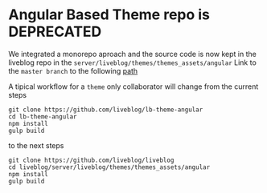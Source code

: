 #  Angular Based Theme repo is **DEPRECATED**

We integrated a monorepo aproach and the source code is now kept in the liveblog repo
in the `server/liveblog/themes/themes_assets/angular`
Link to the `master branch` to the following [path](https://github.com/liveblog/liveblog/tree/master/server/liveblog/themes/themes_assets/angular)

A tipical workflow for a `theme` only collaborator will change from the current steps

```
git clone https://github.com/liveblog/lb-theme-angular
cd lb-theme-angular
npm install
gulp build
```

to the next steps

```
git clone https://github.com/liveblog/liveblog
cd liveblog/server/liveblog/themes/themes_assets/angular
npm install
gulp build
```